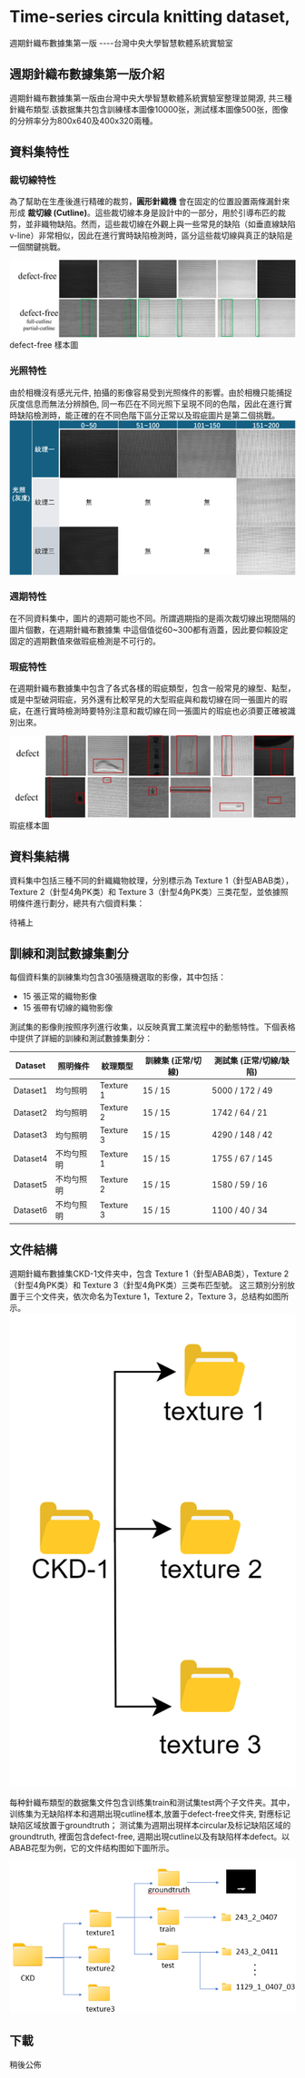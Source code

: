 # Time-series circula knitting dataset, 
週期針織布數據集第一版
----台灣中央大學智慧軟體系統實驗室

## 週期針織布數據集第一版介紹
週期針織布數據集第一版由台灣中央大學智慧軟體系統實驗室整理並開源, 共三種針織布類型.该数据集共包含訓練樣本圖像10000张，測試樣本圖像500张，图像的分辨率分为800x640及400x320兩種。

## 資料集特性
### 裁切線特性
為了幫助在生產後進行精確的裁剪，**圓形針織機** 會在固定的位置設置兩條漏針來形成 **裁切線 (Cutline)**。這些裁切線本身是設計中的一部分，用於引導布匹的裁剪，並非織物缺陷。然而，這些裁切線在外觀上與一些常見的缺陷（如垂直線缺陷 v-line）非常相似，因此在進行實時缺陷檢測時，區分這些裁切線與真正的缺陷是一個關鍵挑戰。

![img_3.png](img_3.png)
defect-free 樣本圖

### 光照特性
由於相機沒有感光元件, 拍攝的影像容易受到光照條件的影響。由於相機只能捕捉灰度信息而無法分辨顏色, 同一布匹在不同光照下呈現不同的色階，因此在進行實時缺陷檢測時，能正確的在不同色階下區分正常以及瑕疵圖片是第二個挑戰。
![img_5.png](img_5.png)

### 週期特性
在不同資料集中，圖片的週期可能也不同。所謂週期指的是兩次裁切線出現間隔的圖片個數，在週期針織布數據集
中這個值從60~300都有涵蓋，因此要仰賴設定固定的週期數值來做瑕疵檢測是不可行的。

### 瑕疵特性
在週期針織布數據集中包含了各式各樣的瑕疵類型，包含一般常見的線型、點型，或是中型破洞瑕疵，另外還有比較罕見的大型瑕疵與和裁切線在同一張圖片的瑕疵，在進行實時檢測時要特別注意和裁切線在同一張圖片的瑕疵也必須要正確被識別出來。

![img_4.png](img_4.png)
瑕疵樣本圖

## 資料集結構
資料集中包括三種不同的針織織物紋理，分別標示為 Texture 1（針型ABAB类），Texture 2（針型4角PK类）和 Texture 3（針型4角PK类）三类花型，並依據照明條件進行劃分，總共有六個資料集：

待補上

## 訓練和測試數據集劃分
每個資料集的訓練集均包含30張隨機選取的影像，其中包括：

+ 15 張正常的織物影像
+ 15 張帶有切線的織物影像

測試集的影像則按照序列進行收集，以反映真實工業流程中的動態特性。下個表格中提供了詳細的訓練和測試數據集劃分：

| Dataset  | 照明條件     | 紋理類型   | 訓練集 (正常/切線) | 測試集 (正常/切線/缺陷) |
|----------|--------------|------------|--------------------|------------------------|
| Dataset1 | 均勻照明     | Texture 1  | 15 / 15             | 5000 / 172 / 49         |
| Dataset2 | 均勻照明     | Texture 2  | 15 / 15             | 1742 / 64 / 21          |
| Dataset3 | 均勻照明     | Texture 3  | 15 / 15             | 4290 / 148 / 42         |
| Dataset4 | 不均勻照明   | Texture 1  | 15 / 15             | 1755 / 67 / 145         |
| Dataset5 | 不均勻照明   | Texture 2  | 15 / 15             | 1580 / 59 / 16          |
| Dataset6 | 不均勻照明   | Texture 3  | 15 / 15             | 1100 / 40 / 34          |

## 文件結構
週期針織布數據集CKD-1文件夹中，包含 Texture 1（針型ABAB类），Texture 2（針型4角PK类）和 Texture 3（針型4角PK类）三类布匹型號。
这三類別分别放置于三个文件夹，依次命名为Texture 1，Texture 2，Texture 3，总结构如图所示。
![img_8.png](img_8.png)

每种針織布類型的数据集文件包含训练集train和测试集test两个子文件夹。其中，训练集为无缺陷样本和週期出現cutline樣本,放置于defect-free文件夹, 對應标记缺陷区域放置于groundtruth；
测试集为週期出現样本circular及标记缺陷区域的groundtruth, 裡面包含defect-free, 週期出現cutline以及有缺陷样本defect。以ABAB花型为例，它的文件结构图如下圖所示。

![img_9.png](img_9.png)


## 下載

稍後公佈
